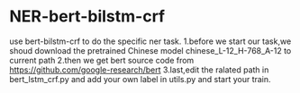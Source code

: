 # NER-bert-bilstm-crf
use bert-bilstm-crf to do the specific ner task.
1.before we start our task,we shoud download the pretrained Chinese model chinese_L-12_H-768_A-12 to current path
2.then we get bert source code from https://github.com/google-research/bert
3.last,edit the ralated path in bert_lstm_crf.py and add your own label in utils.py and start your train.
